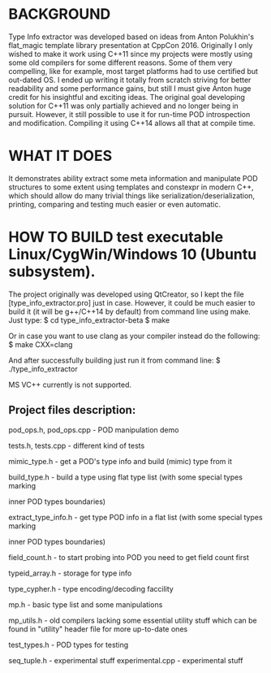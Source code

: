 BACKGROUND
==========
Type Info extractor was developed based on ideas from Anton Polukhin's
flat_magic template library presentation at CppCon 2016.
Originally I only wished to make it work using C++11 since my projects
were mostly using some old compilers for some different reasons.
Some of them very compelling, like for example, most target platforms had to use
certified but out-dated OS.
I ended up writing it totally from scratch striving for better readability
and some performance gains, but still I must give Anton huge credit for his
insightful and exciting ideas.
The original goal developing solution for C++11 was only partially achieved and
no longer being in pursuit. However, it still possible to use it for run-time POD
introspection and modification. Compiling it using C++14 allows all that at compile time.

WHAT IT DOES
============
It demonstrates ability extract some meta information and manipulate POD structures
to some extent using templates and constexpr in modern C++, which should allow do many
trivial things like serialization/deserialization, printing, comparing and testing
much easier or even automatic.

HOW TO BUILD test executable Linux/CygWin/Windows 10 (Ubuntu subsystem).
========================================================================
The project originally was developed using QtCreator, so I kept the file
[type_info_extractor.pro] just in case. However, it could be much easier
to build it (it will be g++/C++14 by default) from command line using make.
Just type:
$ cd type_info_extractor-beta
$ make

Or in case you want to use clang as your compiler instead do the following:
$ make CXX=clang

And after successfully building just run it from command line:
$ ./type_info_extractor

MS VC++ currently is not supported.

Project files description:
--------------------------
pod_ops.h, pod_ops.cpp - POD manipulation demo

tests.h, tests.cpp - different kind of tests

mimic_type.h - get a POD's type info and build (mimic) type from it

build_type.h - build a type using flat type list (with some special types marking

inner POD types boundaries)

extract_type_info.h - get type POD info in a flat list (with some special types marking

inner POD types boundaries)

field_count.h - to start probing into POD you need to get field count first

typeid_array.h - storage for type info

type_cypher.h - type encoding/decoding faccility

mp.h - basic type list and some manipulations

mp_utils.h - old compilers lacking some essential utility stuff
which can be found in "utility" header file for more up-to-date ones

test_types.h - POD types for testing

seq_tuple.h - experimental stuff
experimental.cpp - experimental stuff

